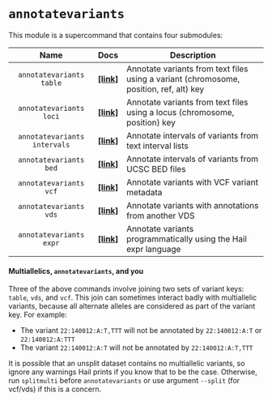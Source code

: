# `annotatevariants`

This module is a supercommand that contains four submodules:

Name | Docs | Description
:-:  | :-: | ---
`annotatevariants table` | [**\[link\]**](AnnotateVariantsTable.md) | Annotate variants from text files using a variant (chromosome, position, ref, alt) key
`annotatevariants loci` | [**\[link\]**](AnnotateVariantsLoci.md) | Annotate variants from text files using a locus (chromosome, position) key
`annotatevariants intervals` | [**\[link\]**](AnnotateVariantsIntervals.md) | Annotate intervals of variants from text interval lists
`annotatevariants bed` | [**\[link\]**](AnnotateVariantsBed.md) | Annotate intervals of variants from UCSC BED files
`annotatevariants vcf` | [**\[link\]**](AnnotateVariantsVCF.md) | Annotate variants with VCF variant metadata
`annotatevariants vds` | [**\[link\]**](AnnotateVariantsVDS.md) | Annotate variants with annotations from another VDS
`annotatevariants expr` | [**\[link\]**](AnnotateVariantsExpr.md) | Annotate variants programmatically using the Hail expr language

#### Multiallelics, `annotatevariants`, and you

Three of the above commands involve joining two sets of variant keys: `table`, `vds`, and `vcf`.  This join can sometimes interact badly with multiallelic variants, because all alternate alleles are considered as part of the variant key.  For example:

 - The variant `22:140012:A:T,TTT` will not be annotated by `22:140012:A:T` or `22:140012:A:TTT`
 - The variant `22:140012:A:T` will not be annotated by `22:140012:A:T,TTT`

It is possible that an unsplit dataset contains no multiallelic variants, so ignore any warnings Hail prints if you know that to be the case.  Otherwise, run `splitmulti` before `annotatevariants` or use argument `--split` (for vcf/vds) if this is a concern.


